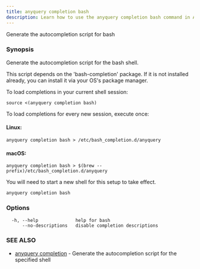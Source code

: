 ```yaml
---
title: anyquery completion bash
description: Learn how to use the anyquery completion bash command in AnyQuery.
---
```


Generate the autocompletion script for bash

### Synopsis

Generate the autocompletion script for the bash shell.

This script depends on the 'bash-completion' package.
If it is not installed already, you can install it via your OS's package manager.

To load completions in your current shell session:

	source <(anyquery completion bash)

To load completions for every new session, execute once:

#### Linux:

	anyquery completion bash > /etc/bash_completion.d/anyquery

#### macOS:

	anyquery completion bash > $(brew --prefix)/etc/bash_completion.d/anyquery

You will need to start a new shell for this setup to take effect.


```
anyquery completion bash
```

### Options

```
  -h, --help              help for bash
      --no-descriptions   disable completion descriptions
```

### SEE ALSO

* [anyquery completion](../anyquery_completion)	 - Generate the autocompletion script for the specified shell
